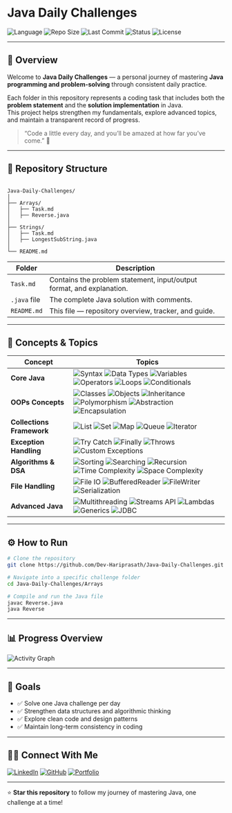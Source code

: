 # Java Daily Challenges  

![Language](https://img.shields.io/badge/Language-Java-orange?style=for-the-badge&logo=openjdk&logoColor=white)
![Repo Size](https://img.shields.io/github/repo-size/Dev-Hariprasath/Java-Daily-Challenges?style=for-the-badge&color=blue)
![Last Commit](https://img.shields.io/github/last-commit/Dev-Hariprasath/Java-Daily-Challenges?style=for-the-badge&color=green)
![Status](https://img.shields.io/badge/Status-Active-success?style=for-the-badge)
![License](https://img.shields.io/badge/License-MIT-lightgrey?style=for-the-badge)

---

## 🧭 Overview  

Welcome to **Java Daily Challenges** — a personal journey of mastering **Java programming and problem-solving** through consistent daily practice.  

Each folder in this repository represents a coding task that includes both the **problem statement** and the **solution implementation** in Java.  
This project helps strengthen my fundamentals, explore advanced topics, and maintain a transparent record of progress.  

> “Code a little every day, and you’ll be amazed at how far you’ve come.” 🚀  

---

## 📂 Repository Structure  

```

Java-Daily-Challenges/
│
├── Arrays/
│   ├── Task.md
│   ├── Reverse.java
│
├── Strings/
│   ├── Task.md
│   ├── LongestSubString.java
│
└── README.md

````

| Folder | Description |
|---------|-------------|
| `Task.md` | Contains the problem statement, input/output format, and explanation. |
| `.java` file | The complete Java solution with comments. |
| `README.md` | This file — repository overview, tracker, and guide. |

---

## 🧠 Concepts & Topics  

| Concept | Topics |
|---------|----------------|
| **Core Java** | ![Syntax](https://img.shields.io/badge/Syntax-00796B?style=for-the-badge&logo=java&logoColor=white) ![Data Types](https://img.shields.io/badge/Data_Types-009688?style=for-the-badge&logo=java&logoColor=white) ![Variables](https://img.shields.io/badge/Variables-00ACC1?style=for-the-badge&logo=java&logoColor=white) ![Operators](https://img.shields.io/badge/Operators-26A69A?style=for-the-badge&logo=java&logoColor=white) ![Loops](https://img.shields.io/badge/Loops-4DB6AC?style=for-the-badge&logo=java&logoColor=white) ![Conditionals](https://img.shields.io/badge/Conditionals-80CBC4?style=for-the-badge&logo=java&logoColor=white) |
| **OOPs Concepts** | ![Classes](https://img.shields.io/badge/Classes-6A1B9A?style=for-the-badge&logo=java&logoColor=white) ![Objects](https://img.shields.io/badge/Objects-8E24AA?style=for-the-badge&logo=java&logoColor=white) ![Inheritance](https://img.shields.io/badge/Inheritance-AB47BC?style=for-the-badge&logo=java&logoColor=white) ![Polymorphism](https://img.shields.io/badge/Polymorphism-BA68C8?style=for-the-badge&logo=java&logoColor=white) ![Abstraction](https://img.shields.io/badge/Abstraction-CE93D8?style=for-the-badge&logo=java&logoColor=white) ![Encapsulation](https://img.shields.io/badge/Encapsulation-E1BEE7?style=for-the-badge&logo=java&logoColor=white) |
| **Collections Framework** | ![List](https://img.shields.io/badge/List-00796B?style=for-the-badge&logo=java&logoColor=white) ![Set](https://img.shields.io/badge/Set-00897B?style=for-the-badge&logo=java&logoColor=white) ![Map](https://img.shields.io/badge/Map-26A69A?style=for-the-badge&logo=java&logoColor=white) ![Queue](https://img.shields.io/badge/Queue-4DB6AC?style=for-the-badge&logo=java&logoColor=white) ![Iterator](https://img.shields.io/badge/Iterator-80CBC4?style=for-the-badge&logo=java&logoColor=white) |
| **Exception Handling** | ![Try Catch](https://img.shields.io/badge/Try_Catch-FF9800?style=for-the-badge&logo=java&logoColor=white) ![Finally](https://img.shields.io/badge/Finally-FFB74D?style=for-the-badge&logo=java&logoColor=white) ![Throws](https://img.shields.io/badge/Throws-FFCC80?style=for-the-badge&logo=java&logoColor=white) ![Custom Exceptions](https://img.shields.io/badge/Custom_Exceptions-FFE0B2?style=for-the-badge&logo=java&logoColor=black) |
| **Algorithms & DSA** | ![Sorting](https://img.shields.io/badge/Sorting-1E88E5?style=for-the-badge&logo=java&logoColor=white) ![Searching](https://img.shields.io/badge/Searching-2196F3?style=for-the-badge&logo=java&logoColor=white) ![Recursion](https://img.shields.io/badge/Recursion-42A5F5?style=for-the-badge&logo=java&logoColor=white) ![Time Complexity](https://img.shields.io/badge/Time_Complexity-64B5F6?style=for-the-badge&logo=java&logoColor=white) ![Space Complexity](https://img.shields.io/badge/Space_Complexity-90CAF9?style=for-the-badge&logo=java&logoColor=white) |
| **File Handling** | ![File IO](https://img.shields.io/badge/File_IO-546E7A?style=for-the-badge&logo=java&logoColor=white) ![BufferedReader](https://img.shields.io/badge/BufferedReader-607D8B?style=for-the-badge&logo=java&logoColor=white) ![FileWriter](https://img.shields.io/badge/FileWriter-78909C?style=for-the-badge&logo=java&logoColor=white) ![Serialization](https://img.shields.io/badge/Serialization-90A4AE?style=for-the-badge&logo=java&logoColor=white) |
| **Advanced Java** | ![Multithreading](https://img.shields.io/badge/Multithreading-5E35B1?style=for-the-badge&logo=java&logoColor=white) ![Streams API](https://img.shields.io/badge/Streams_API-7E57C2?style=for-the-badge&logo=java&logoColor=white) ![Lambdas](https://img.shields.io/badge/Lambdas-9575CD?style=for-the-badge&logo=java&logoColor=white) ![Generics](https://img.shields.io/badge/Generics-B39DDB?style=for-the-badge&logo=java&logoColor=white) ![JDBC](https://img.shields.io/badge/JDBC-CE93D8?style=for-the-badge&logo=java&logoColor=white) |

---

## ⚙️ How to Run  

```bash
# Clone the repository
git clone https://github.com/Dev-Hariprasath/Java-Daily-Challenges.git

# Navigate into a specific challenge folder
cd Java-Daily-Challenges/Arrays

# Compile and run the Java file
javac Reverse.java
java Reverse
````

---

## 📊 Progress Overview

![Activity Graph](https://github-readme-activity-graph.vercel.app/graph?username=Dev-Hariprasath\&bg_color=0f0f0f\&color=00ff88\&line=00ff88\&point=ffffff\&area=true\&hide_border=true)

---

## 🎯 Goals

* ✅ Solve one Java challenge per day
* ✅ Strengthen data structures and algorithmic thinking
* ✅ Explore clean code and design patterns
* ✅ Maintain long-term consistency in coding

---


## 👨‍💻 Connect With Me

[![LinkedIn](https://img.shields.io/badge/LinkedIn-0A66C2?style=for-the-badge\&logo=linkedin\&logoColor=white)](https://www.linkedin.com/in/dev-hariprasath/)
[![GitHub](https://img.shields.io/badge/GitHub-181717?style=for-the-badge\&logo=github\&logoColor=white)](https://github.com/Dev-Hariprasath)
[![Portfolio](https://img.shields.io/badge/Portfolio-FF5722?style=for-the-badge\&logo=Google-chrome\&logoColor=white)](https://dev-hariprasath.netlify.app)

---

⭐ **Star this repository** to follow my journey of mastering Java, one challenge at a time!
